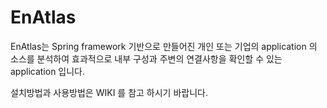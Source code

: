 # EnAtlas
EnAtlas는 Spring framework 기반으로 만들어진 개인 또는 기업의 application 의 소스를 분석하여 효과적으로 내부 구성과 주변의 연결사항을 확인할 수 있는 application 입니다. 

설치방법과 사용방법은 WIKI 를 참고 하시기 바랍니다.
